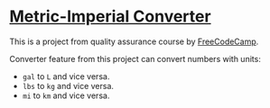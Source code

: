 # [Metric-Imperial Converter](https://www.freecodecamp.org/learn/quality-assurance/quality-assurance-projects/metric-imperial-converter)

This is a project from quality assurance course by [FreeCodeCamp](https://www.freecodecamp.org/learn/quality-assurance/).

Converter feature from this project can convert numbers with units:
* `gal` to `L` and vice versa.
* `lbs` to `kg` and vice versa.
* `mi` to `km` and vice versa.